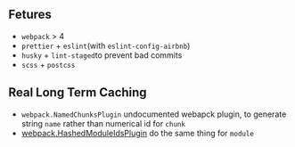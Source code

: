 ## Fetures
+ `webpack` > 4
+ `prettier` + `eslint`(with `eslint-config-airbnb`)
+ `husky` + `lint-staged`to prevent bad commits
+ `scss` + `postcss`

## Real Long Term Caching
+ `webpack.NamedChunksPlugin` undocumented webapck plugin, to generate string `name` rather than numerical id for `chunk`
+ [webpack.HashedModuleIdsPlugin](https://webpack.js.org/plugins/hashed-module-ids-plugin/) do the same thing for `module`
